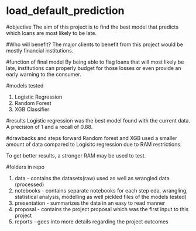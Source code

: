 # load_default_prediction

#objective
The aim of this project is to find the best model that predicts which loans are most likely to be late.

#Who will benefit?
The major clients to benefit from this project would be mostly financial institutions.

#function of final model
By being able to flag loans that will most likely be late, institutions can properly budget for those losses or even provide an early warning to the consumer.

#models tested
1. Logistic Regression
2. Random Forest
3. XGB Classifier

#results
Logistic regression was the best model found with the current data. A precision of 1 and a recall of 0.88.

#drawbacks and steps forward
Random forest and XGB used a smaller amount of data compared to Logisitc regression due to RAM restrictions.

To get better results, a stronger RAM may be used to test.


#folders in repo
1. data - contains the datasets(raw) used as well as wrangled data (processed)
2. notebooks - contains separate notebooks for each step eda, wrangling, statistical analysis, modelling as well pickled files of the models tested)
3. presentation - summarizes the data in an easy to read manner
4. proposal - contains the project proposal which was the first input to this project
4. reports - goes into more details regarding the project outcomes